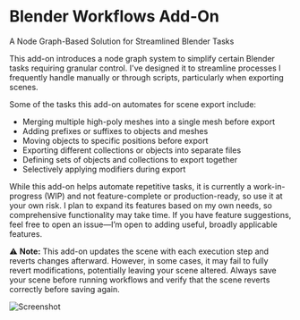 # Blender Workflows Add-On
A Node Graph-Based Solution for Streamlined Blender Tasks

This add-on introduces a node graph system to simplify certain Blender tasks requiring granular control. I've designed it to streamline processes I frequently handle manually or through scripts, particularly when exporting scenes.

Some of the tasks this add-on automates for scene export include:
- Merging multiple high-poly meshes into a single mesh before export
- Adding prefixes or suffixes to objects and meshes
- Moving objects to specific positions before export
- Exporting different collections or objects into separate files
- Defining sets of objects and collections to export together
- Selectively applying modifiers during export

While this add-on helps automate repetitive tasks, it is currently a work-in-progress (WIP) and not feature-complete or production-ready, so use it at your own risk. I plan to expand its features based on my own needs, so comprehensive functionality may take time. If you have feature suggestions, feel free to open an issue—I’m open to adding useful, broadly applicable features.

⚠️ **Note:** This add-on updates the scene with each execution step and reverts changes afterward. However, in some cases, it may fail to fully revert modifications, potentially leaving your scene altered. Always save your scene before running workflows and verify that the scene reverts correctly before saving again.

![Screenshot](https://github.com/user-attachments/assets/79b6a6e1-6213-49b5-995a-be1862feac53)